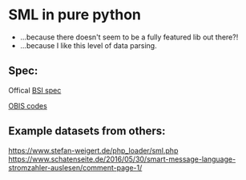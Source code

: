 # SML in pure python
* ...because there doesn't seem to be a fully featured lib out there?!
* ...because I like this level of data parsing.

## Spec:
Offical [BSI spec](https://www.bsi.bund.de/SharedDocs/Downloads/DE/BSI/Publikationen/TechnischeRichtlinien/TR03109/TR-03109-1_Anlage_Feinspezifikation_Drahtgebundene_LMN-Schnittstelle_Teilb.html)

[OBIS codes](https://www.promotic.eu/en/pmdoc/Subsystems/Comm/PmDrivers/IEC62056_OBIS.htm)

## Example datasets from others:
https://www.stefan-weigert.de/php_loader/sml.php
https://www.schatenseite.de/2016/05/30/smart-message-language-stromzahler-auslesen/comment-page-1/